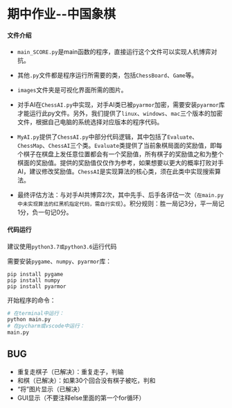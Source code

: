# 期中作业--中国象棋



#### 文件介绍

* `main_SCORE.py`是main函数的程序，直接运行这个文件可以实现人机博弈对抗。

* 其他`.py`文件都是程序运行所需要的类，包括`ChessBoard`、`Game`等。

* `images`文件夹是可视化界面所需的图片。
* 对手AI在`ChessAI.py`中实现，对手AI类已被`pyarmor`加密，需要安装`pyarmor`库才能运行此py文件。另外，我们提供了`linux`、`windows`、`mac`三个版本的加密文件，根据自己电脑的系统选择对应版本的程序代码。
* `MyAI.py`提供了`ChessAI.py`中部分代码逻辑，其中包括了`Evaluate`、`ChessMap`、`ChessAI`三个类。`Evaluate`类提供了当前象棋局面的奖励值，即每个棋子在棋盘上发任意位置都会有一个奖励值，所有棋子的奖励值之和为整个棋面的奖励值。提供的奖励值仅仅作为参考，如果想要以更大的概率打败对手AI，建议修改奖励值。`ChessAI`是实现算法的核心类，须在此类中实现搜索算法。
* 最终评估方法：与对手AI共博弈2次，其中先手、后手各评估一次（`在main.py中未实现算法的红黑机指定代码，需自行实现`）。积分规则：胜一局记3分，平一局记1分，负一句记0分。



#### 代码运行

建议使用`python3.7或python3.6`运行代码

需要安装`pygame`、`numpy`、`pyarmor`库：

```
pip install pygame
pip install numpy
pip install pyarmor
```

开始程序的命令：

``` python
# 在terminal中运行：
python main.py
# 在pycharm或vscode中运行：
main.py
```



## BUG

* 重复走棋子（已解决）：重复走子，判输
* 和棋（已解决）：如果30个回合没有棋子被吃，判和
* “将”图片显示（已解决）
* GUI显示（不要注释else里面的第一个for循环）
